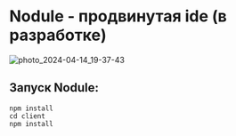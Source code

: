 # Nodule - продвинутая ide (в разработке)
![photo_2024-04-14_19-37-43](https://github.com/cstlore/nodule/assets/128278933/ecf6f022-ddb2-49fd-881f-8b8f9e8228d8)
## Запуск Nodule:

```
npm install
cd client
npm install
```
